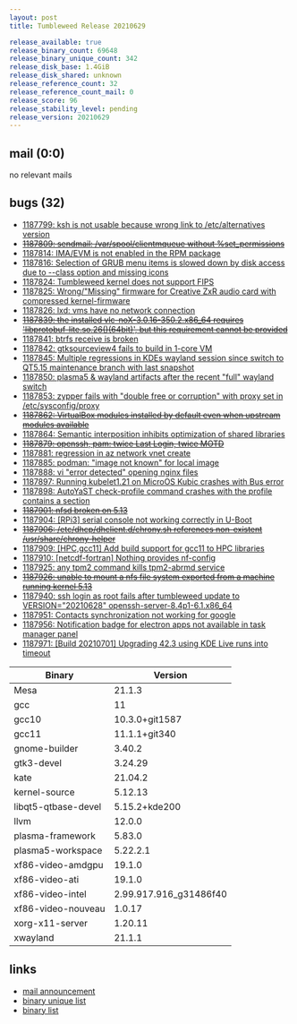 ```yaml
---
layout: post
title: Tumbleweed Release 20210629

release_available: true
release_binary_count: 69648
release_binary_unique_count: 342
release_disk_base: 1.4GiB
release_disk_shared: unknown
release_reference_count: 32
release_reference_count_mail: 0
release_score: 96
release_stability_level: pending
release_version: 20210629
---
```


## mail (0:0)

no relevant mails

## bugs (32)

<!--more-->

- [1187799: ksh is not usable because wrong link to /etc/alternatives version](https://bugzilla.opensuse.org/show_bug.cgi?id=1187799)
- ~~[1187809: sendmail: /var/spool/clientmqueue without %set_permissions](https://bugzilla.opensuse.org/show_bug.cgi?id=1187809)~~
- [1187814: IMA/EVM is not enabled in the RPM package](https://bugzilla.opensuse.org/show_bug.cgi?id=1187814)
- [1187816: Selection of GRUB menu items is slowed down by disk access due to --class option and missing icons](https://bugzilla.opensuse.org/show_bug.cgi?id=1187816)
- [1187824: Tumbleweed kernel does not support FIPS](https://bugzilla.opensuse.org/show_bug.cgi?id=1187824)
- [1187825: Wrong/"Missing"  firmware for Creative ZxR audio card with compressed kernel-firmware](https://bugzilla.opensuse.org/show_bug.cgi?id=1187825)
- [1187826: lxd: vms have no network connection](https://bugzilla.opensuse.org/show_bug.cgi?id=1187826)
- ~~[1187839: the installed vlc-noX-3.0.16-350.2.x86_64 requires 'libprotobuf-lite.so.26()(64bit)', but this requirement cannot be provided](https://bugzilla.opensuse.org/show_bug.cgi?id=1187839)~~
- [1187841: btrfs receive is broken](https://bugzilla.opensuse.org/show_bug.cgi?id=1187841)
- [1187842: gtksourceview4 fails to build in 1-core VM](https://bugzilla.opensuse.org/show_bug.cgi?id=1187842)
- [1187845: Multiple regressions in KDEs wayland session since switch to QT5.15 maintenance branch with last snapshot](https://bugzilla.opensuse.org/show_bug.cgi?id=1187845)
- [1187850: plasma5 & wayland artifacts after the recent "full" wayland switch](https://bugzilla.opensuse.org/show_bug.cgi?id=1187850)
- [1187853: zypper fails with "double free or corruption" with proxy set in /etc/sysconfig/proxy](https://bugzilla.opensuse.org/show_bug.cgi?id=1187853)
- ~~[1187862: VirtualBox modules installed by default even when upstream modules available](https://bugzilla.opensuse.org/show_bug.cgi?id=1187862)~~
- [1187864: Semantic interposition inhibits optimization of shared libraries](https://bugzilla.opensuse.org/show_bug.cgi?id=1187864)
- ~~[1187879: openssh, pam: twice Last Login, twice MOTD](https://bugzilla.opensuse.org/show_bug.cgi?id=1187879)~~
- [1187881: regression in az network vnet create](https://bugzilla.opensuse.org/show_bug.cgi?id=1187881)
- [1187885: podman: "image not known" for local image](https://bugzilla.opensuse.org/show_bug.cgi?id=1187885)
- [1187888: vi "error detected" opening nginx files](https://bugzilla.opensuse.org/show_bug.cgi?id=1187888)
- [1187897: Running kubelet1.21 on MicroOS Kubic crashes with Bus error](https://bugzilla.opensuse.org/show_bug.cgi?id=1187897)
- [1187898: AutoYaST check-profile command crashes with the profile contains a <scripts> section](https://bugzilla.opensuse.org/show_bug.cgi?id=1187898)
- ~~[1187901: nfsd broken on 5.13](https://bugzilla.opensuse.org/show_bug.cgi?id=1187901)~~
- [1187904: \[RPi3\] serial console not working correctly in U-Boot](https://bugzilla.opensuse.org/show_bug.cgi?id=1187904)
- ~~[1187906: /etc/dhcp/dhclient.d/chrony.sh references non-existent /usr/share/chrony-helper](https://bugzilla.opensuse.org/show_bug.cgi?id=1187906)~~
- [1187909: \[HPC,gcc11\] Add build support for gcc11 to HPC libraries](https://bugzilla.opensuse.org/show_bug.cgi?id=1187909)
- [1187910: \[netcdf-fortran\] Nothing provides nf-config](https://bugzilla.opensuse.org/show_bug.cgi?id=1187910)
- [1187925: any tpm2 command kills tpm2-abrmd service](https://bugzilla.opensuse.org/show_bug.cgi?id=1187925)
- ~~[1187926: unable to mount a nfs file system exported from a machine running kernel 5.13](https://bugzilla.opensuse.org/show_bug.cgi?id=1187926)~~
- [1187940: ssh login as root fails after tumbleweed update to VERSION="20210628" openssh-server-8.4p1-6.1.x86_64](https://bugzilla.opensuse.org/show_bug.cgi?id=1187940)
- [1187951: Contacts synchronization not working for google](https://bugzilla.opensuse.org/show_bug.cgi?id=1187951)
- [1187956: Notification badge for electron apps not available in task manager panel](https://bugzilla.opensuse.org/show_bug.cgi?id=1187956)
- [1187971: \[Build 20210701\] Upgrading 42.3 using KDE Live runs into timeout](https://bugzilla.opensuse.org/show_bug.cgi?id=1187971)

Binary | Version
--- | ---
Mesa | 21.1.3
gcc | 11
gcc10 | 10.3.0+git1587
gcc11 | 11.1.1+git340
gnome-builder | 3.40.2
gtk3-devel | 3.24.29
kate | 21.04.2
kernel-source | 5.12.13
libqt5-qtbase-devel | 5.15.2+kde200
llvm | 12.0.0
plasma-framework | 5.83.0
plasma5-workspace | 5.22.2.1
xf86-video-amdgpu | 19.1.0
xf86-video-ati | 19.1.0
xf86-video-intel | 2.99.917.916_g31486f40
xf86-video-nouveau | 1.0.17
xorg-x11-server | 1.20.11
xwayland | 21.1.1

## links

- [mail announcement](https://lists.opensuse.org/archives/list/factory@lists.opensuse.org/thread/ZZEP5NMHMXWLIGAJOE2DM7QBADM3QZLQ)
- [binary unique list](http://download.opensuse.org/history/20210629/rpm.unique.list)
- [binary list](http://download.opensuse.org/history/20210629/rpm.list)
